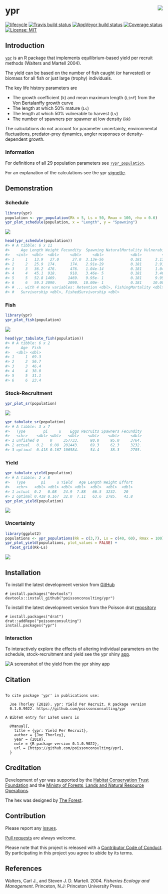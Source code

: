 
<!-- README.md is generated from README.Rmd. Please edit that file -->

# ypr <img src="man/figures/logo.png" align="right" />

[![lifecycle](https://img.shields.io/badge/lifecycle-maturing-blue.svg)](https://www.tidyverse.org/lifecycle/#maturing)
[![Travis build
status](https://travis-ci.org/poissonconsulting/ypr.svg?branch=master)](https://travis-ci.org/poissonconsulting/ypr)
[![AppVeyor build
status](https://ci.appveyor.com/api/projects/status/github/poissonconsulting/ypr?branch=master&svg=true)](https://ci.appveyor.com/project/poissonconsulting/ypr)
[![Coverage
status](https://codecov.io/gh/poissonconsulting/ypr/branch/master/graph/badge.svg)](https://codecov.io/github/poissonconsulting/ypr?branch=master)
[![License:
MIT](https://img.shields.io/badge/License-MIT-green.svg)](https://opensource.org/licenses/MIT)

## Introduction

[`ypr`](https://github.com/poissonconsulting/ypr) is an R package that
implements equilibrium-based yield per recruit methods (Walters and
Martell 2004).

The yield can be based on the number of fish caught (or harvested) or
biomass for all fish or just large (trophy) individuals.

The key life history parameters are

  - The growth coefficient (`k`) and mean maximum length (`Linf`) from
    the Von Bertalanffy growth curve
  - The length at which 50% mature (`Ls`)
  - The length at which 50% vulnerable to harvest (`Lv`)
  - The number of spawners per spawner at low density (`Rk`)

The calculations do not account for parameter uncertainty, environmental
fluctuations, predator-prey dynamics, angler responses or
density-dependent growth.

### Information

For definitions of all 29 population parameters see
[`?ypr_population`](https://poissonconsulting.github.io/ypr/reference/ypr_population.html).

For an explanation of the calculations see the ypr
[vignette](https://poissonconsulting.github.io/ypr/articles/ypr.html).

## Demonstration

### Schedule

``` r
library(ypr)
population <- ypr_population(Rk = 5, Ls = 50, Rmax = 100, rho = 0.6)
ypr_plot_schedule(population, x = "Length", y = "Spawning")
```

![](man/figures/README-unnamed-chunk-1-1.png)<!-- -->

``` r
head(ypr_schedule(population))
#> # A tibble: 6 x 11
#>     Age Length Weight Fecundity  Spawning NaturalMortality Vulnerability
#>   <int>  <dbl>  <dbl>     <dbl>     <dbl>            <dbl>         <dbl>
#> 1     1   13.9   27.0      27.0  3.13e-56            0.181      3.13e-56
#> 2     2   25.9  174.      174.   2.91e-29            0.181      2.91e-29
#> 3     3   36.2  476.      476.   1.04e-14            0.181      1.04e-14
#> 4     4   45.1  918.      918.   3.46e- 5            0.181      3.46e- 5
#> 5     5   52.8 1469.     1469.   9.95e- 1            0.181      9.95e- 1
#> 6     6   59.3 2090.     2090.  10.00e- 1            0.181     10.00e- 1
#> # ... with 4 more variables: Retention <dbl>, FishingMortality <dbl>,
#> #   Survivorship <dbl>, FishedSurvivorship <dbl>
```

### Fish

``` r
library(ypr)
ypr_plot_fish(population)
```

![](man/figures/README-unnamed-chunk-2-1.png)<!-- -->

``` r
head(ypr_tabulate_fish(population))
#> # A tibble: 6 x 2
#>     Age  Fish
#>   <dbl> <dbl>
#> 1     1  69.3
#> 2     2  56.7
#> 3     3  46.4
#> 4     4  38.0
#> 5     5  31.1
#> 6     6  23.4
```

### Stock-Recruitment

``` r
ypr_plot_sr(population)
```

![](man/figures/README-unnamed-chunk-3-1.png)<!-- -->

``` r
ypr_tabulate_sr(population)
#> # A tibble: 3 x 7
#>   Type        pi     u    Eggs Recruits Spawners Fecundity
#>   <chr>    <dbl> <dbl>   <dbl>    <dbl>    <dbl>     <dbl>
#> 1 unfished 0     0     357733.     80.0     95.0     3764.
#> 2 actual   0.2   0.08  201443.     69.3     62.3     3232.
#> 3 optimal  0.418 0.167 106584.     54.4     38.3     2785.
```

### Yield

``` r
ypr_tabulate_yield(population)
#> # A tibble: 2 x 8
#>   Type       pi     u Yield   Age Length Weight Effort
#>   <chr>   <dbl> <dbl> <dbl> <dbl>  <dbl>  <dbl>  <dbl>
#> 1 actual  0.2   0.08   24.9  7.88   66.5  3232.   20  
#> 2 optimal 0.418 0.167  32.0  7.11   63.6  2785.   41.8
ypr_plot_yield(population)
```

![](man/figures/README-unnamed-chunk-4-1.png)<!-- -->

### Uncertainty

``` r
library(ggplot2)
populations <- ypr_populations(Rk = c(3,7), Ls = c(40, 60), Rmax = 100)
ypr_plot_yield(populations, plot_values = FALSE) +
  facet_grid(Rk~Ls)
```

![](man/figures/README-unnamed-chunk-5-1.png)<!-- -->

## Installation

To install the latest development version from
[GitHub](https://github.com/poissonconsulting/ypr)

    # install.packages("devtools")
    devtools::install_github("poissonconsulting/ypr")

To install the latest development version from the Poisson drat
[repository](https://github.com/poissonconsulting/drat)

    # install.packages("drat")
    drat::addRepo("poissonconsulting")
    install.packages("ypr")

### Interaction

To interactively explore the effects of altering individual parameters
on the schedule, stock-recruitment and yield see the ypr shiny
[app](https://poissonconsulting.shinyapps.io/ypr-shiny/).

![A screenshot of the yield from the ypr shiny
app](man/figures/yield.png)

## Citation

``` 

To cite package 'ypr' in publications use:

  Joe Thorley (2018). ypr: Yield Per Recruit. R package version
  0.1.0.9022. https://github.com/poissonconsulting/ypr

A BibTeX entry for LaTeX users is

  @Manual{,
    title = {ypr: Yield Per Recruit},
    author = {Joe Thorley},
    year = {2018},
    note = {R package version 0.1.0.9022},
    url = {https://github.com/poissonconsulting/ypr},
  }
```

## Creditation

Development of ypr was supported by the [Habitat Conservation Trust
Foundation](https://www.poissonconsulting.ca/orgs/hctf.html) and the
[Ministy of Forests, Lands and Natural Resource
Operations](https://www.poissonconsulting.ca/orgs/mflnro.html).

The hex was designed by [The Forest](http://www.theforest.ca).

## Contribution

Please report any
[issues](https://github.com/poissonconsulting/ypr/issues).

[Pull requests](https://github.com/poissonconsulting/ypr/pulls) are
always welcome.

Please note that this project is released with a [Contributor Code of
Conduct](CONDUCT.md). By participating in this project you agree to
abide by its terms.

## References

<div id="refs" class="references">

<div id="ref-walters_fisheries_2004">

Walters, Carl J., and Steven J. D. Martell. 2004. *Fisheries Ecology and
Management*. Princeton, N.J: Princeton University Press.

</div>

</div>
